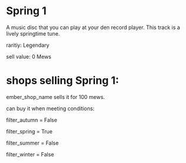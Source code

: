 # Spring 1

A music disc that you can play at your den record player. This track is a lively springtime tune.

raritiy: Legendary

sell value: 0 Mews

# shops selling Spring 1:

ember_shop_name sells it for 100 mews.

can buy it when meeting conditions: 

filter_autumn = False

filter_spring = True

filter_summer = False

filter_winter = False